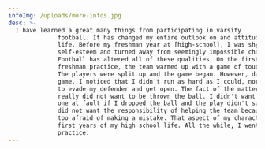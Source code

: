 ```yaml
---
infoImg: /uploads/more-infos.jpg
desc: >-
  I have learned a great many things from participating in varsity
              football. It has changed my entire outlook on and attitude toward
              life. Before my freshman year at [high-school], I was shy, had low
              self-esteem and turned away from seemingly impossible challenges.
              Football has altered all of these qualities. On the first day of
              freshman practice, the team warmed up with a game of touch football.
              The players were split up and the game began. However, during the
              game, I noticed that I didn't run as hard as I could, nor did I try
              to evade my defender and get open. The fact of the matter is that I
              really did not want to be thrown the ball. I didn't want to be the
              one at fault if I dropped the ball and the play didn't succeed. I
              did not want the responsibility of helping the team because I was
              too afraid of making a mistake. That aspect of my character led the
              first years of my high school life. All the while, I went to
              practice.
---
```

